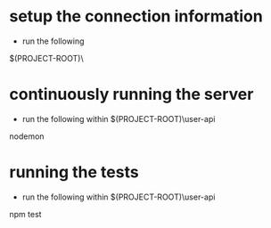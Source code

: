 # setup the connection information

* run the following

$(PROJECT-ROOT)\

# continuously running the server

* run the following within $(PROJECT-ROOT)\user-api

nodemon

# running the tests

* run the following within $(PROJECT-ROOT)\user-api

npm test 

